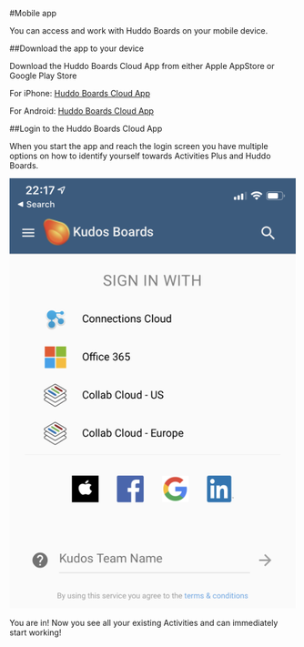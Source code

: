 #Mobile app

You can access and work with Huddo Boards on your mobile device.

##Download the app to your device

Download the Huddo Boards Cloud App from either Apple AppStore or Google Play Store

For iPhone: [Huddo Boards Cloud App](https://apps.apple.com/au/app/kudos-boards-for-cloud/id1348187330)

For Android: [Huddo Boards Cloud App](https://play.google.com/store/apps/details?id=com.kudosboards.pwa&hl=en_AU)

##Login to the Huddo Boards Cloud App

When you start the app and reach the login screen you have multiple options on how to identify yourself towards Activities Plus and Huddo Boards.

![Choose Login Option](/assets/boards/aplus-mobile-app1.png)

You are in! Now you see all your existing Activities and can immediately start working!
